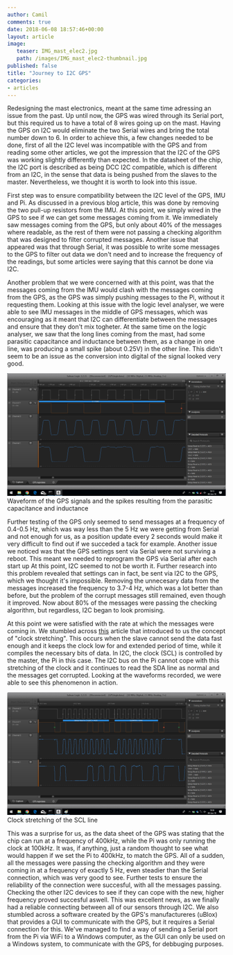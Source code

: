 ```yaml
---
author: Camil
comments: true
date: 2018-06-08 18:57:46+00:00
layout: article
image:
   teaser: IMG_mast_elec2.jpg
   path: /images/IMG_mast_elec2-thumbnail.jpg
published: false
title: "Journey to I2C GPS"
categories:
- articles
---
```

Redesigning the mast electronics, meant at the same time adressing an issue from the past. Up until now,
the GPS was wired through its Serial port, but this required us to have a total of 8 wires going up on
the mast. Having the GPS on I2C would eliminate the two Serial wires and bring the total number down to 
6. In order to achieve this, a few changes needed to be done, first of all the I2C level was incompatible
with the GPS and from reading some other articles, we got the impression that the I2C of the GPS was 
working slightly differently than expected. In the datasheet of the chip, the I2C port is described as being
DCC I2C compatible, which is different from an I2C, in the sense that data is being pushed from the slaves 
to the master. Nevertheless, we thought it is worth to look into this issue.

First step was to ensure compatibility between the I2C level of the GPS, IMU and Pi. As discussed in a
previous blog article, this was done by removing the two pull-up resistors from the IMU. At this point,
we simply wired in the GPS to see if we can get some messages coming from it. We immediately saw
messages coming from the GPS, but only about 40% of the messages where readable, as the rest of them 
were not passing a checking algorithm that was designed to filter corrupted messages. Another issue 
that appeared was that through Serial, it was possible to write some messages to the GPS to filter out
data we don't need and to increase the frequency of the readings, but some articles were saying that this
cannot be done via I2C.

Another problem that we were concerned with at this point, was that the messages coming from the IMU would clash
with the messages coming from the GPS, as the GPS was simply pushing messages to the Pi, without it
requesting them. Looking at this issue with the logic level analyser, we were able to see IMU messages in 
the middle of GPS messages, which was encouraging as it meant that I2C can differentiate between the 
messages and ensure that they don't mix togheter. At the same time on the logic analyser, we saw that the long
lines coming from the mast, had some parasitic capacitance and inductance between them, as a change in 
one line, was producing a small spike (about 0.25V) in the other line. This didn't seem to be an issue 
as the conversion into digital of the signal looked very good.

![GPS waveform](/images/GPS_signal.png)
Waveform of the GPS signals and the spikes resulting from the parasitic capacitance and inductance

Further testing of the GPS only seemed to send messages at a frequency of 0.4-0.5 Hz, which was way less
than the 5 Hz we were getting from Serial and not enough for us, as a position update every 2 seconds would
make it very difficult to find out if we succeded a tack for example. Another issue we noticed was that the GPS settings sent via
Serial were not surviving a reboot. This meant we needed to reprogram the GPS via Serial after each start up
At this point, I2C seemed to not be worth it. Further research into 
this problem revealed that settings can in fact, be sent via I2C to the GPS, which we thought it's 
impossible. Removing the unnecesary data from the messages increased the frequency to 3.7-4 Hz, which
was a lot better than before, but the problem of the corrupt messages still remained, even though it 
improved. Now about 80% of the messages were passing the checking algorithm, but regardless, I2C 
began to look promising. 

At this point we were satisfied with the rate at which the messages were coming in. We stumbled 
across [this](http://www.advamation.com/knowhow/raspberrypi/rpi-i2c-bug.html) article that introduced
to us the concept of "clock stretching". This occurs when the slave cannot send the data fast enough 
and it keeps the clock low for and extended period of time, while it compiles the necessary bits of data.
In I2C, the clock (SCL) is controlled by 
the master, the Pi in this case. The I2C bus on the Pi cannot cope with this stretching of the clock 
and it continues to read the SDA line as normal and the messages get corrupted. Looking at the waveforms 
recorded, we were able to see this phenomenon in action.

![Clock stretching](/images/clock-stretching.png)
Clock stretching of the SCL line

This was a surprise for us, as the data sheet of the GPS was stating that the chip can run at a 
frequency of 400kHz, while the Pi was only running the clock at 100kHz. It was, if anything, just 
a random thought to see what would happen if we set the Pi to 400kHz, to match the GPS. All of a 
sudden, all the messages were passing the checking algorithm and they were coming in at a frequency of
exactly 5 Hz, even steadier than the Serial connection, which was very good to see. Further tests to
ensure the reliability of the connection were succesful, with all the messages passing. Checking the 
other I2C devices to see if they can cope with the new, higher frequency proved succesful aswell.
This was excellent news, as we finally had a reliable connecting between all of our sensors through I2C.
We also stumbled across a software created by the GPS's manufactureres (uBlox) that provides a GUI to communicate
with the GPS, but it requires a Serial connection for this. We've managed to find a way of sending
a Serial port from the Pi via WiFi to a Windows computer, as the GUI can only be used on a Windows system,
to communicate with the GPS, for debbuging purposes. 



